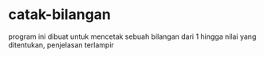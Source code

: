 # catak-bilangan
program ini dibuat untuk mencetak sebuah bilangan dari 1 hingga nilai yang ditentukan, penjelasan terlampir
